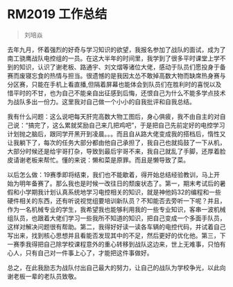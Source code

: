 # RM2019 工作总结
> 刘培焱

去年九月，怀着强烈的好奇与学习知识的欲望，我报名参加了战队的面试，成为了南工骁鹰战队电控组的一员。在这大半年的时间里，我学到了很多平时课堂上学不到的知识，认识了谢老板、路通宇、刘文熠等诸位大佬，感动于队员们愿投身于备赛而废寝忘食的热情与担当。很遗憾的是我因太怂不敢掉高数大物而缺席热身赛与分区赛，只能在手机上看直播,但隔着屏幕也能体会到队员们在胜利时的喜悦以及惜平时的不甘，也为自己不能亲自出征感到后悔，还恨自己为什么不能多学点技术为战队多出一份力。这里我对自己做一个小小的自我批评和自我总结。

我有什么问题：这么说吧每天肝完高数大物工图后，身心俱疲，我不由自主的对自己说：“搞完了，这么累就奖励自己来几把鸡吧”，于是把自己先前定好的电控学习计划抛之脑后，跟同学开黑开到凌晨。。。而且自从路大佬变成我的搭档后，惰性又让我躺下了，每次的任务大部分都由他自己承担了，我自己也就捣鼓了一下从机，大部分时候还是给宇哥打杂，导致到最后宇哥不来，我自己就乱了手脚，还厚着脸皮请谢老板来帮忙。懂的来说：懒和菜是原罪。而且是懒导致了菜。

以后怎么做：19赛季即将结束，我们也不能歇着，得开始总结经验教训，马上开始为明年备赛了。那么我也是时候一改往日的颓废状态了。第一，期末考试后的暑假和小学期我计划认真系统地学习电控相关的知识，就是神他妈32的编程和一些硬件相关的东西，还有听说视觉组要培训新队员？不知能否去旁听一下呢？并且，作为一名机械专业的学生，我希望我也能够利用我的一些专业知识，客串一波机械组队员，也跟着大佬们学习一些我所不知道的知识，把自己变成一个多面手队员，这样对解决问题很有帮助。第二，我得好好读一读各车辆的电控代码，并试着自己写出来，找到核心思想并且看能否发现其中的不足，然后更好的优化他。第三，下一赛季我得把自己除学校课程意外的重心转移到战队这边来，世上无难事，只怕有心人，只有自己对一件事上心了，才能把这件事做好。

总之，在此我励志为战队付出自己最大的努力，让自己的战队为学校争光，以此向谢老板一辈的老队员致敬。
